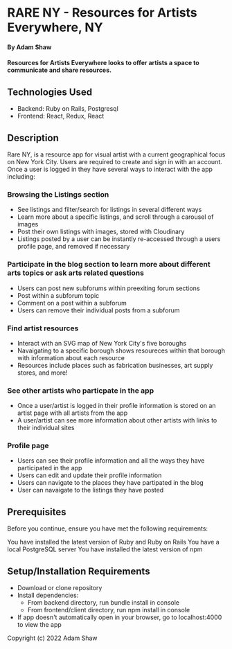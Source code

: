 # RARE NY - Resources for Artists Everywhere, NY

#### By **Adam Shaw**

#### Resources for Artists Everywhere looks to offer artists a space to communicate and share resources.

## Technologies Used

* Backend: Ruby on Rails, Postgresql
* Frontend: React, Redux, React

## Description

Rare NY, is a resource app for visual artist with a current geographical focus on New York City. Users are required to create and sign in with an account. Once a user is logged in they have several ways to interact with the app including:

### Browsing the Listings section 

* See listings and filter/search for listings in several different ways
* Learn more about a specific listings, and scroll through a carousel of images
* Post their own listings with images, stored with Cloudinary
* Listings posted by a user can be instantly re-accessed through a users profile page, and removed if necessary

### Participate in the blog section to learn more about different arts topics or ask arts related questions

* Users can post new subforums within preexiting forum sections
* Post within a subforum topic
* Comment on a post within a subforum
* Users can remove their individual posts from a subforum

### Find artist resources

* Interact with an SVG map of New York City's five boroughs
* Navaigating to a specific borough shows resoureces within that borough with information about each resource
* Resources include places such as fabrication businesses, art supply stores, and more!

### See other artists who particpate in the app
    
* Once a user/artist is logged in their profile information is stored on an artist page with all artists from the app
* A user/artist can see more information about other artists with links to their individual sites

### Profile page

* Users can see their profile information and all the ways they have participated in the app    
* Users can edit and update their profile information
* Users can navigate to the places they have partipated in the blog
* User can navaigate to the listings they have posted


## Prerequisites

Before you continue, ensure you have met the following requirements:

You have installed the latest version of Ruby and Ruby on Rails
You have a local PostgreSQL server
You have installed the latest version of npm

## Setup/Installation Requirements

* Download or clone repository
* Install dependencies:
    * From backend directory, run bundle install in console
    * From frontend/client directory, run npm install in console
* If app doesn't automatically open in your browser, go to localhost:4000 to view the app

Copyright (c) 2022 Adam Shaw